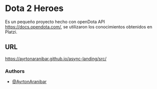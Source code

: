 
# Dota 2 Heroes

Es un pequeño proyecto hecho con openDota API https://docs.opendota.com/, se utilizaron los conocimientos obtenidos en Platzi.

## URL
https://ayrtonaranibar.github.io/async-landing/src/

### Authors

- [@AyrtonAranibar](https://www.github.com/AyrtonAranibar)

